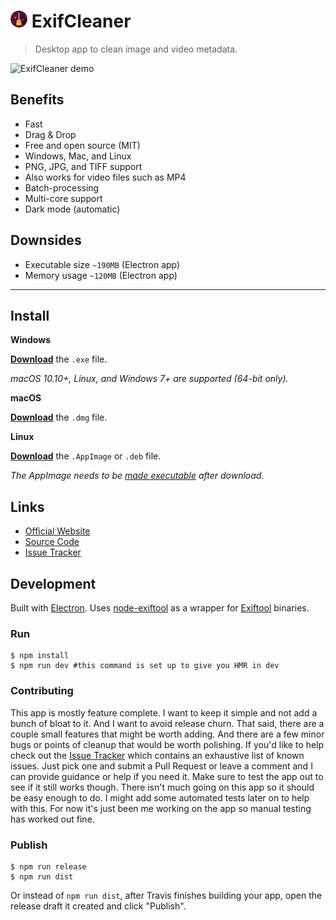 # <img src="static/icon.png" height=27 alt="ExifCleaner Logo"> ExifCleaner

> Desktop app to clean image and video metadata.

![ExifCleaner demo](https://user-images.githubusercontent.com/28652/71770980-f04e8b80-2f2b-11ea-90f1-4393ec57adc0.gif)

## Benefits

- Fast
- Drag & Drop
- Free and open source (MIT)
- Windows, Mac, and Linux
- PNG, JPG, and TIFF support
- Also works for video files such as MP4
- Batch-processing
- Multi-core support
- Dark mode (automatic)

## Downsides

- Executable size `~190MB` (Electron app)
- Memory usage `~120MB` (Electron app)

---

## Install

**Windows**

[**Download**](https://github.com/szTheory/exifcleaner/releases/latest) the `.exe` file.

_macOS 10.10+, Linux, and Windows 7+ are supported (64-bit only)._

**macOS**

[**Download**](https://github.com/szTheory/exifcleaner/releases/latest) the `.dmg` file.

**Linux**

[**Download**](https://github.com/szTheory/exifcleaner/releases/latest) the `.AppImage` or `.deb` file.

_The AppImage needs to be [made executable](http://discourse.appimage.org/t/how-to-make-an-appimage-executable/80) after download._

## Links

- [Official Website](https://exifcleaner.com)
- [Source Code](https://github.com/szTheory/exifcleaner)
- [Issue Tracker](https://github.com/szTheory/exifcleaner/issues)

## Development

Built with [Electron](https://electronjs.org). Uses [node-exiftool](https://www.npmjs.com/package/node-exiftool) as a wrapper for [Exiftool](https://exiftool.org/) binaries.

### Run

```
$ npm install
$ npm run dev #this command is set up to give you HMR in dev
```

### Contributing

This app is mostly feature complete. I want to keep it simple and not add a bunch of bloat to it. And I want to avoid release churn. That said, there are a couple small features that might be worth adding. And there are a few minor bugs or points of cleanup that would be worth polishing. If you'd like to help check out the [Issue Tracker](https://github.com/szTheory/exifcleaner/issues) which contains an exhaustive list of known issues. Just pick one and submit a Pull Request or leave a comment and I can provide guidance or help if you need it. Make sure to test the app out to see if it still works though. There isn't much going on this app so it should be easy enough to do. I might add some automated tests later on to help with this. For now it's just been me working on the app so manual testing has worked out fine.

### Publish

```
$ npm run release
$ npm run dist
```

Or instead of `npm run dist`, after Travis finishes building your app, open the release draft it created and click "Publish".
